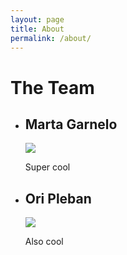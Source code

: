 ```yaml
---
layout: page
title: About
permalink: /about/
---
```

<div class="about">
  <h1>The Team</h1>
  <ul class="team-profiles">
    <li class="card-style">
      <h2 class="member-name">Marta Garnelo</h2>
      <div class="member-profile-image">
        <img src="{{ "/pictures/marta.jpg" | prepend: site.baseurl }}"/>
      </div>
      <div class="member-profile-text">
        <p>Super cool</p>
      </div>
    </li>
    <li class="card-style">
      <h2 class="member-name">Ori Pleban</h2>
      <div class="member-profile-image">
        <img src="{{ "/pictures/ori.jpg" | prepend: site.baseurl }}"/>
      </div>
      <div class="member-profile-text">
        <p>Also cool</p>
      </div>
    </li>
  </ul>
</div>